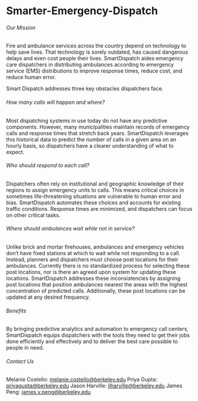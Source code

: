 # Smarter-Emergency-Dispatch

###### Our Mission
Fire and ambulance services across the country depend on technology to help save lives. That technology is sorely outdated, has caused dangerous delays and even cost people their lives. SmartDispatch aides emergency care dispatchers in distributing ambulances according to emergency service (EMS) distributions to improve response times, reduce cost, and reduce human error.

Smart Dispatch addresses three key obstacles dispatchers face.

###### How many calls will happen and where?
Most dispatching systems in use today do not have any predictive components. However, many municipalities maintain records of emergency calls and response times that stretch back years. SmartDispatch leverages this historical data to predict the number of calls in a given area on an hourly basis, so dispatchers have a clearer understanding of what to expect.

###### Who should respond to each call?
Dispatchers often rely on institutional and geographic knowledge of their regions to assign emergency units to calls. This means critical choices in sometimes life-threatening situations are vulnerable to human error and bias. SmartDispatch automates these choices and accounts for existing traffic conditions. Response times are minimized, and dispatchers can focus on other critical tasks.

###### Where should ambulances wait while not in service?
Unlike brick and mortar firehouses, ambulances and emergency vehicles don’t have fixed stations at which to wait while not responding to a call. Instead, planners and dispatchers must choose post locations for their ambulances. Currently there is no standardized process for selecting these post locations, nor is there an agreed upon system for updating these locations. SmartDispatch addresses these inconsistencies by assigning post locations that position ambulances nearest the areas with the highest concentration of predicted calls. Additionally, these post locations can be updated at any desired frequency.

###### Benefits
By bringing predictive analytics and automation to emergency call centers, SmartDispatch equips dispatchers with the tools they need to get their jobs done efficiently and effectively and to deliver the best care possible to people in need.

###### Contact Us
Melanie Costello: melanie.costello@berkeley.edu
Priya Gupta: priyagupta@berkeley.edu
Jason Harville: jlharville@berkeley.edu
James Peng: james.y.peng@berkeley.edu
